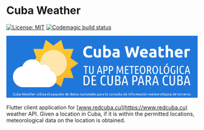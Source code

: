 # Cuba Weather

[![License: MIT](https://img.shields.io/badge/License-MIT-brightgreen.svg)](https://opensource.org/licenses/MIT) [![Codemagic build status](https://api.codemagic.io/apps/5e1ebfc40dabbd000fb1e4f7/5e1ebfc40dabbd000fb1e4f6/status_badge.svg)](https://codemagic.io/apps/5e1ebfc40dabbd000fb1e4f7/5e1ebfc40dabbd000fb1e4f6/latest_build)

![Cuban Weather Banner](./images/banner.png)

Flutter client application for [www.redcuba.cu](https://www.redcuba.cu) weather API. Given a location in Cuba, if it is within the permitted locations, meteorological data on the location is obtained.
